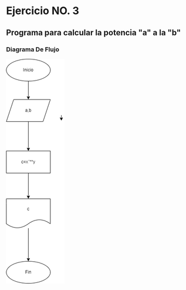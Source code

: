 # Ejercicio NO. 3


## Programa para calcular la potencia "a" a la "b"


### Diagrama De Flujo
![Diagrama de flujo](diagrama.png "diagrama de flujo")
